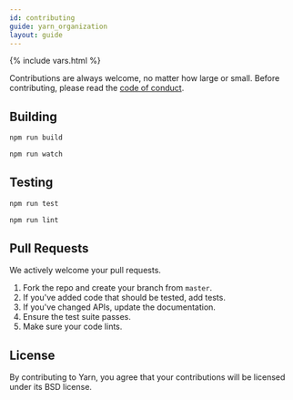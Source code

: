 ```yaml
---
id: contributing
guide: yarn_organization
layout: guide
---
```


{% include vars.html %}

Contributions are always welcome, no matter how large or small. Before contributing,
please read the [code of conduct]({{url_base}}/org/code-of-conduct).

## Building <a class="toc" id="toc-building" href="#toc-building"></a>

```sh
npm run build
```

```sh
npm run watch
```

## Testing <a class="toc" id="toc-testing" href="#toc-testing"></a>

```sh
npm run test
```

```sh
npm run lint
```

## Pull Requests <a class="toc" id="toc-pull-requests" href="#toc-pull-requests"></a>

We actively welcome your pull requests.

1. Fork the repo and create your branch from `master`.
2. If you've added code that should be tested, add tests.
3. If you've changed APIs, update the documentation.
4. Ensure the test suite passes.
5. Make sure your code lints.

## License <a class="toc" id="toc-license" href="#toc-license"></a>

By contributing to Yarn, you agree that your contributions will be licensed
under its BSD license.
